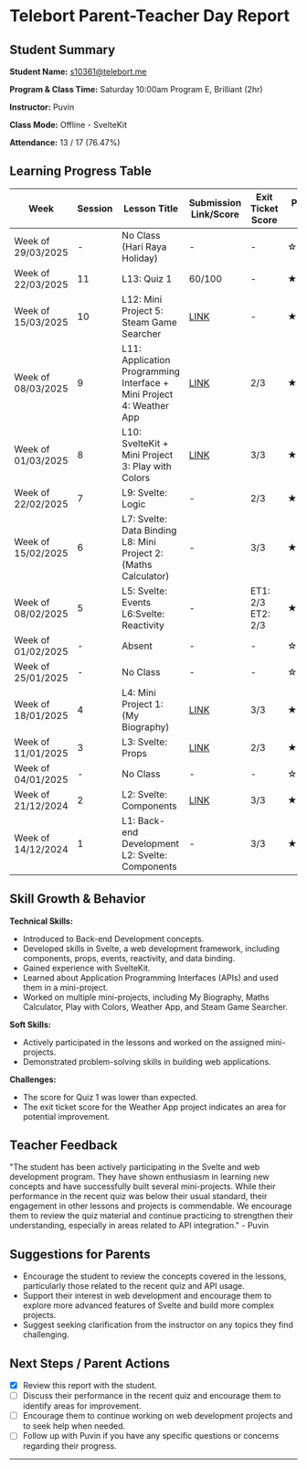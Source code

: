 # Telebort Parent-Teacher Day Report

## Student Summary

**Student Name:** s10361@telebort.me

**Program & Class Time:** Saturday 10:00am Program E, Brilliant (2hr)

**Instructor:** Puvin

**Class Mode:** Offline - SvelteKit

**Attendance:** 13 / 17 (76.47%)


## Learning Progress Table

| Week              | Session | Lesson Title                                                       | Submission Link/Score                                                              | Exit Ticket Score   | Progress Rating |
|-------------------|---------|--------------------------------------------------------------------|------------------------------------------------------------------------------------|---------------------|-----------------|
| Week of 29/03/2025 | -       | No Class (Hari Raya Holiday)                                       | -                                                                                  | -                   | ☆☆☆☆☆         |
| Week of 22/03/2025 | 11      | L13: Quiz 1                                                        | 60/100                                                                             | -                   | ★★★☆☆         |
| Week of 15/03/2025 | 10      | L12: Mini Project 5: Steam Game Searcher                            | [LINK](https://glitch.com/edit/#!/frequent-fire-single?path=src%2Flib%2FGame.svelte%3A49%3A6) | -                   | ★★★★☆         |
| Week of 08/03/2025 | 9       | L11: Application Programming Interface + Mini Project 4: Weather App | [LINK](https://glitch.com/edit/#!/lqt-weather-app?path=src%2Froutes%2Findex.svelte%3A22%3A61) | 2/3                 | ★★★☆☆         |
| Week of 01/03/2025 | 8       | L10: SvelteKit + Mini Project 3: Play with Colors                   | [LINK](https://glitch.com/edit/#!/lqt-play-with-color?path=Index.svelte%3A24%3A8  )        | 3/3                 | ★★★☆☆         |
| Week of 22/02/2025 | 7       | L9: Svelte: Logic                                                  | -                                                                                  | 2/3                 | ★★★★☆         |
| Week of 15/02/2025 | 6       | L7: Svelte: Data Binding <br> L8: Mini Project 2: (Maths Calculator) | -                                                                                  | 3/3                 | ★★★★☆         |
| Week of 08/02/2025 | 5       | L5: Svelte: Events <br> L6:Svelte: Reactivity                      | -                                                                                  | ET1: 2/3 <br> ET2: 2/3 | ★★★★☆         |
| Week of 01/02/2025 | -       | Absent                                                             | -                                                                                  | -                   | ☆☆☆☆☆         |
| Week of 25/01/2025 | -       | No Class                                                           | -                                                                                  | -                   | ☆☆☆☆☆         |
| Week of 18/01/2025 | 4       | L4: Mini Project 1: (My Biography)                                  | [LINK](https://svelte.dev/playground/d0cb58bb7af84b24b2006c5d5ed7e0fe?version=5.19.0   )      | 3/3                 | ★★★★☆         |
| Week of 11/01/2025 | 3       | L3: Svelte: Props                                                  | [LINK](https://svelte.dev/playground/44218086861a48f3915e3896152edab7?version=5.17.3 )      | 2/3                 | ★★★☆☆         |
| Week of 04/01/2025 | -       | No Class                                                           | -                                                                                  | -                   | ☆☆☆☆☆         |
| Week of 21/12/2024 | 2       | L2: Svelte: Components                                             | [LINK](https://svelte.dev/playground/44218086861a48f3915e3896152edab7?version=5.17.3 )      | 3/3                 | ★★★☆☆         |
| Week of 14/12/2024 | 1       | L1: Back-end Development <br> L2: Svelte: Components             | -                                                                                  | 3/3                 | ★★★☆☆         |

## Skill Growth & Behavior

**Technical Skills:**
* Introduced to Back-end Development concepts.
* Developed skills in Svelte, a web development framework, including components, props, events, reactivity, and data binding.
* Gained experience with SvelteKit.
* Learned about Application Programming Interfaces (APIs) and used them in a mini-project.
* Worked on multiple mini-projects, including My Biography, Maths Calculator, Play with Colors, Weather App, and Steam Game Searcher.

**Soft Skills:**
* Actively participated in the lessons and worked on the assigned mini-projects.
* Demonstrated problem-solving skills in building web applications.

**Challenges:**
* The score for Quiz 1 was lower than expected.
* The exit ticket score for the Weather App project indicates an area for potential improvement.

## Teacher Feedback

"The student has been actively participating in the Svelte and web development program. They have shown enthusiasm in learning new concepts and have successfully built several mini-projects. While their performance in the recent quiz was below their usual standard, their engagement in other lessons and projects is commendable. We encourage them to review the quiz material and continue practicing to strengthen their understanding, especially in areas related to API integration." - Puvin

## Suggestions for Parents

* Encourage the student to review the concepts covered in the lessons, particularly those related to the recent quiz and API usage.
* Support their interest in web development and encourage them to explore more advanced features of Svelte and build more complex projects.
* Suggest seeking clarification from the instructor on any topics they find challenging.

## Next Steps / Parent Actions

* [x] Review this report with the student.
* [ ] Discuss their performance in the recent quiz and encourage them to identify areas for improvement.
* [ ] Encourage them to continue working on web development projects and to seek help when needed.
* [ ] Follow up with Puvin if you have any specific questions or concerns regarding their progress.

***
